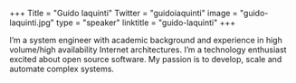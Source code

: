 +++
Title = "Guido Iaquinti"
Twitter = "guidoiaquinti"
image = "guido-laquinti.jpg"
type = "speaker"
linktitle = "guido-laquinti"
+++

I’m a system engineer with academic background and experience in high volume/high availability Internet architectures. I’m a technology enthusiast excited about open source software. My passion is to develop, scale and automate complex systems.

